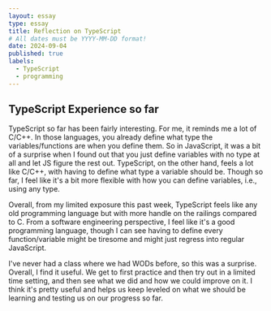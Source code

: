 ```yaml
---
layout: essay
type: essay
title: Reflection on TypeScript
# All dates must be YYYY-MM-DD format!
date: 2024-09-04
published: true
labels:
  - TypeScript
  - programming
---
```


## TypeScript Experience so far 

TypeScript so far has been fairly interesting. For me, it reminds me a lot of C/C++. In those languages, you already define what type the variables/functions are when you define them. So in JavaScript, it was a bit of a surprise when I found out that you just define variables with no type at all and let JS figure the rest out. TypeScript, on the other hand, feels a lot like C/C++, with having to define what type a variable should be. Though so far, I feel like it's a bit more flexible with how you can define variables, i.e., using any type. 

Overall, from my limited exposure this past week, TypeScript feels like any old programming language but with more handle on the railings compared to C. From a software engineering perspective, I feel like it's a good programming language, though I can see having to define every function/variable might be tiresome and might just regress into regular JavaScript. 

I've never had a class where we had WODs before, so this was a surprise. Overall, I find it useful. We get to first practice and then try out in a limited time setting, and then see what we did and how we could improve on it. I think it's pretty useful and helps us keep leveled on what we should be learning and testing us on our progress so far.

